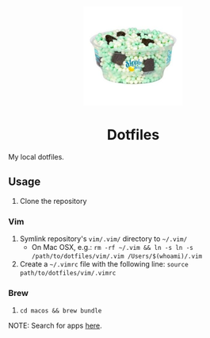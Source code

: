 <p align="center">
  <a href="https://www.github.com/teddywilson/dotfiles">
    <img alt="Cool Mint Crunch" src="cool-mint-crunch.jpg" width=200 />
  </a>
</p>
<h1 align="center">
  Dotfiles
</h1>
My local dotfiles.

## Usage
1.  Clone the repository

### Vim
1.  Symlink repository's `vim/.vim/` directory to `~/.vim/`
    * On Mac OSX, e.g.: `rm -rf ~/.vim && ln -s ln -s /path/to/dotfiles/vim/.vim /Users/$(whoami)/.vim`
2.  Create a `~/.vimrc` file with the following line:
    `source path/to/dotfiles/vim/.vimrc`

### Brew
1.  `cd macos && brew bundle`

NOTE: Search for apps [here](https://formulae.brew.sh/).
